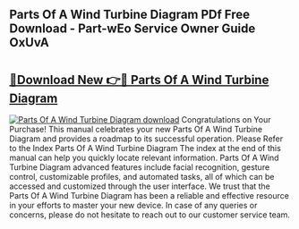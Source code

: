 ## Parts Of A Wind Turbine Diagram PDf Free Download - Part-wEo Service Owner Guide OxUvA

# <h2><a href="http://dfsb0g.blite.top/?on=Parts+Of+A+Wind+Turbine+Diagram">🔗Download New 👉🔴 Parts Of A Wind Turbine Diagram</a></h2>

[![Parts Of A Wind Turbine Diagram download](https://i.imgur.com/lujVjoI.png)](http://dfsb0g.blite.top/?on=Parts+Of+A+Wind+Turbine+Diagram)
Congratulations on Your Purchase! This manual celebrates your new Parts Of A Wind Turbine Diagram and provides a roadmap to its successful operation. Please Refer to the Index Parts Of A Wind Turbine Diagram The index at the end of this manual can help you quickly locate relevant information. Parts Of A Wind Turbine Diagram advanced features include facial recognition, gesture control, customizable profiles, and automated tasks, all of which can be accessed and customized through the user interface. We trust that the Parts Of A Wind Turbine Diagram has been a reliable and effective resource in your efforts to master your new device. In case of any queries or concerns, please do not hesitate to reach out to our customer service team.
